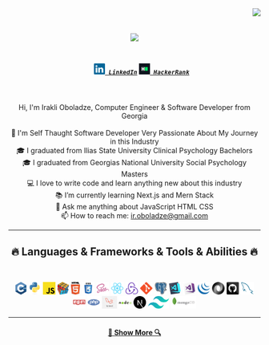 <img align="right" src="https://visitor-badge.laobi.icu/badge?page_id=IkaMastera.IkaMastera">

<h1 align="center">
  <a href="https://git.io/typing-svg">
    <img src="https://readme-typing-svg.herokuapp.com/?lines=Hello,+There!+👋;This+is+Irakli....;Nice+to+meet+you!&center=true&size=30">
  </a>
</h1>

<h5 align="center">
  <code>
    <a href="https://www.linkedin.com/in/ikamastera/" title="LinkedIn Profile"><img width="22" src="images/linkedin.svg"> LinkedIn</a></code>
  <code><a href="https://www.hackerrank.com/jajaikuliano" title="HackerRank Profile"><img width="22" src="images/hackerrank.png"> HackerRank</a></code>
</h5>
<br>
<p align="center">
  Hi, I'm Irakli Oboladze, Computer Engineer & Software Developer from Georgia
  <br>
  <br>
  🔬 I'm Self Thaught Software Developer Very Passionate About My Journey in this Industry
  <br>
  🎓 I graduated from Ilias State University Clinical Psychology Bachelors
  <br>
  🎓 I graduated from Georgias National University Social Psychology Masters
  <br>
  💻 I love to write code and learn anything new about this industry
  <br>
  📚 I’m currently learning Next.js and Mern Stack
  <br>
  💬 Ask me anything about JavaScript HTML CSS
  <br>
  📫 How to reach me: <a href="mailto: ir.oboladze@gmail.com">ir.oboladze@gmail.com</a>
</p>

<hr>
<h2 align="center">🔥 Languages & Frameworks & Tools & Abilities 🔥</h2>
<br>
<p align="center">
  <code><img title="C++" height="25" src="images/cpp.svg"></code>
  <code><img title="Python" height="25" src="images/python-original.svg"></code>
  <code><img title="Javascript" height="25" src="images/javascript.svg"></code>
  <code><img title="Problem Solving" height="25" src="images/problemSolving.png"></code>
  <code><img title="HTML5" height="25" src="images/html5.svg"></code>
  <code><img title="CSS" height="25" src="images/css.svg"></code>
  <code><img title="SASS" height="25" src="images/sass.svg"></code>
  <code><img title="React" height="25" src="images/react-original.svg"></code>
  <code><img title="Redux" height="25" src="images/redux.svg"></code>
  <code><img title="Git" height="25" src="images/git-original.svg"></code>
  <code><img title="PostgreSQL" height="25" src="images/postgresql.svg"></code>
  <code><img title="Visual Studio Code" height="25" src="images/vscode.png"></code>
  <code><img title="Microsoft Visual Studio" height="25" src="images/visualstudio.png"></code>
  <code><img title="JQuery" height="25" src="images/jquery-original.svg"></code>
  <code><img title="JSON" height="25" src="images/json.svg"></code>
  <code><img title="GitHub" height="25" src="images/github.svg"></code>
  <code><img title="MySQL" height="25" src="images/mysql.svg"></code>
  <code><img title="npm" height="25" src="images/npm.svg"></code>
  <code><img title="PHP" height="25" src="images/php.svg"></code>
  <code><img title="Laravel" height="25" src="images/laravel.png"></code>
  <code><img title="Node.js" height="25" src="images/nodejs-logo-svgrepo-com.svg"></code>
  <code><img title="Next.js" height="25" src="images/nextjs-icon-svgrepo-com.svg"></code>
  <code><img title="Tailwind.CSS" height="25" src="images/tailwind-css.svg"></code>
  <code><img title="MongoDB" height="25" src="images/mongodb-ar21.svg"></code>
</p>
<hr>
<h4 align="center">
  <a href="https://github.com/IkaMastera?tab=repositories" title="Show Repositories">🔎 Show More 🔍</a>
</h4>

